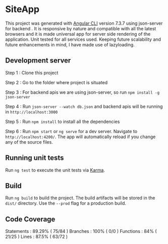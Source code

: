 # SiteApp

This project was generated with [Angular CLI](https://github.com/angular/angular-cli) version 7.3.7 using json-server for backend .  It is responsive by nature and compatible with all the latest browsers and it is made universal app for server side rendering of the application. Unit tested for all services used. Keeping future scalability and future enhancements in mind, I have made use of lazyloading.

## Development server

Step 1 : Clone this project

Step 2 : Go to the folder where project is situated

Step 3 : For backend apis we are using json-server, so run `npm install -g json-server` 

Step 4 : Run `json-server --watch db.json` and backend apis will be running in `http://localhost:3000` 

Step 5 : Run `npm install` to install all the dependencies

Step 6 : Run `npm start` or `ng serve` for a dev server. Navigate to `http://localhost:4200/`. The app will automatically reload if you change any of the source files.

## Running unit tests

Run `ng test` to execute the unit tests via [Karma](https://karma-runner.github.io).

## Build

Run `ng build` to build the project. The build artifacts will be stored in the `dist/` directory. Use the `--prod` flag for a production build.

## Code Coverage

Statements   : 89.29% ( 75/84 )
Branches     : 100% ( 0/0 )
Functions    : 84% ( 21/25 )
Lines        : 87.5% ( 63/72 )
